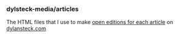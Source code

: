 ### dylsteck-media/articles

The HTML files that I use to make [open editions for each article](https://zora.co/collect/base:0x87aecc43bb1dab2b012feccd3aa888154fb1bebe) on [dylansteck.com](https://dylansteck.com)